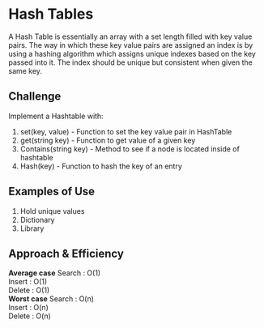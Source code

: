 # Hash Tables

A Hash Table is essentially an array with a set length filled with key value pairs. The way in which these key value pairs are assigned an index is by using a hashing algorithm which assigns unique indexes based on the key passed into it. The index should be unique but consistent when given the same key.


## Challenge
Implement a Hashtable with:

1. set(key, value) - Function to set the key value pair in HashTable
2. get(string key) - Function to get value of a given key
3. Contains(string key) - Method to see if a node is located inside of hashtable
4. Hash(key) - Function to hash the key of an entry

## Examples of Use
1. Hold unique values
2. Dictionary
3. Library

## Approach & Efficiency
**Average case**
Search : O(1)<br>
Insert : O(1)<br>
Delete : O(1)<br>
**Worst case**
Search : O(n)<br>
Insert : O(n)<br>
Delete : O(n)<br>
